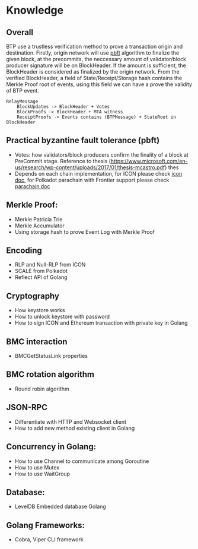# Knowledge

## Overall

BTP use a trustless verification method to prove a transaction origin and destination. Firstly, origin network will use [pbft](#practical-byzantine-fault-tolerance-pbft) algorithm to finalize the given block, at the precommits, the neccessary amount of validator/block producer signature will be on BlockHeader. If the amount is sufficient, the BlockHeader is considered as finalized by the origin network. From the verified BlockHeader, a field of State/Receipt/Storage hash contains the Merkle Proof root of events, using this field we can have a prove the validity of BTP event.

```
RelayMessage
    BlockUpdates -> BlockHeader + Votes
    BlockProofs -> BlockHeader + MTA witness
    ReceiptProofs -> Events contains (BTPMessage) + StateRoot in BlockHeader
```



## Practical byzantine fault tolerance (pbft)

- Votes: how validators/block producers confirm the finality of a block at PreCommit stage. Reference to thesis (https://www.microsoft.com/en-us/research/wp-content/uploads/2017/01/thesis-mcastro.pdf) thes
- Depends on each chain implementation, for ICON please check [icon doc](icon.md), for Polkadot parachain with Frontier support please check [parachain doc](polkadot_parachain_with_frontier.md)

## Merkle Proof: 

- Merkle Patricia Trie
- Merkle Accumulator
- Using storage hash to prove Event Log with Merkle Proof

## Encoding

- RLP and Null-RLP from ICON
- SCALE from Polkadot
- Reflect API of Golang

## Cryptography

- How keystore works
- How to unlock keystore with password
- How to sign ICON and Ethereum transaction with private key in Golang

## BMC interaction

- BMCGetStatusLink properties

## BMC rotation algorithm

- Round robin algorithm

## JSON-RPC

- Differentiate with HTTP and Websocket client
- How to add new method existing client in Golang
## Concurrency in Golang:

- How to use Channel to communicate among Goroutine
- How to use Mutex
- How to use WaitGroup

## Database:

- LevelDB Embedded database Golang

## Golang Frameworks:
- Cobra, Viper CLI framework